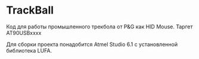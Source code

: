 TrackBall
=========

Код для работы промышленного трекбола от P&G как HID Mouse. Таргет AT90USBxxxx

Для сборки проекта понадобится Atmel Studio 6.1 с установленной библиотека LUFA.
